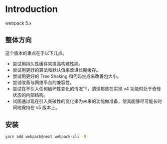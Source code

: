 # Introduction

webpack 5.x

## 整体方向

这个版本的重点在于以下几点。

-   尝试用持久性缓存来提高构建性能。
-   尝试用更好的算法和默认值来改进长期缓存。
-   尝试用更好的 Tree Shaking 和代码生成来改善包大小。
-   尝试改善与网络平台的兼容性。
-   尝试在不引入任何破坏性变化的情况下，清理那些在实现 v4 功能时处于奇怪状态的内部结构。
-   试图通过现在引入突破性的变化来为未来的功能做准备，使其能够尽可能长时间地保持在 v5 版本上。

## 安装

```sh
yarn add webpack@next webpack-cli -D
```
